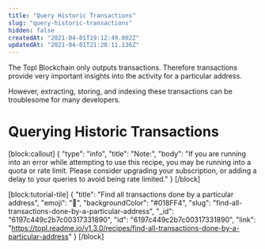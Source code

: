 ```yaml
---
title: "Query Historic Transactions"
slug: "query-historic-transactions"
hidden: false
createdAt: "2021-04-01T19:12:49.002Z"
updatedAt: "2021-04-01T21:28:11.136Z"
---
```

The Topl Blockchain only outputs transactions. Therefore transactions provide very important insights into the activity for a particular address. 

However, extracting, storing, and indexing these transactions can be troublesome for many developers. 

# Querying Historic Transactions
[block:callout]
{
  "type": "info",
  "title": "Note:",
  "body": "If you are running into an error while attempting to use this recipe, you may be running into a quota or rate limit. Please consider upgrading your subscription, or adding a delay to your queries to avoid being rate limited."
}
[/block]

[block:tutorial-tile]
{
  "title": "Find all transactions done by a particular address",
  "emoji": "🦉",
  "backgroundColor": "#018FF4",
  "slug": "find-all-transactions-done-by-a-particular-address",
  "_id": "6197c449c2b7c00317331890",
  "id": "6197c449c2b7c00317331890",
  "link": "https://topl.readme.io/v1.3.0/recipes/find-all-transactions-done-by-a-particular-address"
}
[/block]